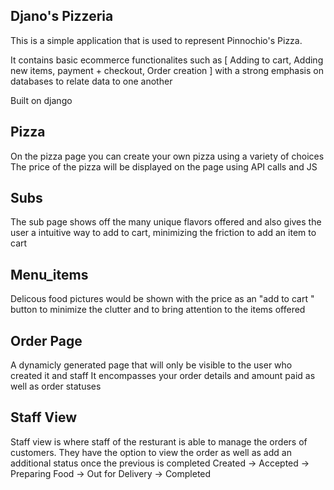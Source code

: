 ## Djano's Pizzeria ##

This is a simple application that is used to represent Pinnochio's Pizza. 

It contains basic ecommerce functionalites such as [ Adding to cart, Adding new items, payment + checkout, Order creation ]
with a strong emphasis on databases to relate data to one another

Built on django 

## Pizza ##

On the pizza page you can create your own pizza using a variety of choices
The price of the pizza will be displayed on the page using API calls and JS 

## Subs ##

The sub page shows off the many unique flavors offered and also gives the user a intuitive way to add to cart,
minimizing the friction to add an item to cart

## Menu_items ##

Delicous food pictures would be shown with the price as an "add to cart " button to minimize the clutter and to bring 
attention to the items offered

## Order Page ##

A dynamicly generated page that will only be visible to the user who created it and staff
It encompasses your order details and amount paid as well as order statuses

##  Staff View ##

Staff view is where staff of the resturant is able to manage the orders of customers. 
They have the option to view the order as well as add an additional status once the previous is completed
Created -> Accepted -> Preparing Food -> Out for Delivery -> Completed
